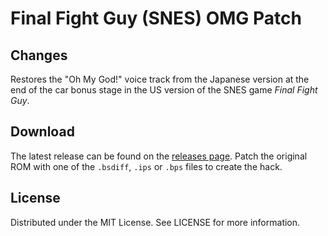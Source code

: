 # Final Fight Guy (SNES) OMG Patch

## Changes
Restores the "Oh My God!" voice track from the Japanese version
at the end of the car bonus stage
in the US version of the SNES game
*Final Fight Guy*.

## Download
The latest release can be found on the
[releases page](https://github.com/lightbulb-sun/finalfightguy-omg/releases).
Patch the original ROM with one of the `.bsdiff`, `.ips` or `.bps` files
to create the hack.

## License
Distributed under the MIT License. See LICENSE for more information.
